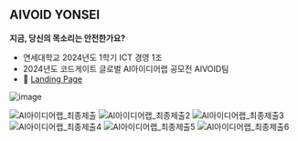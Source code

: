 ## AIVOID YONSEI

**지금, 당신의 목소리는 안전한가요?**

- 연세대학교 2024년도 1학기 ICT 경영 1조
- 2024년도 코드게이트 글로벌 AI아이디어랩 공모전 AIVOID팀
- 📌 [Landing Page](https://aivoid-saas-client.pages.dev)

![image](https://github.com/user-attachments/assets/08f22d24-3595-43ef-9bac-361134c233c5)

![AI아이디어랩_최종제출](https://github.com/user-attachments/assets/c63c8f09-b9b1-4fcf-a995-74457bea3c02)
![AI아이디어랩_최종제출2](https://github.com/user-attachments/assets/2a29cfb5-8e0d-4613-8b87-ae824df2f3ee)
![AI아이디어랩_최종제출3](https://github.com/user-attachments/assets/644ae092-e389-4f7a-b320-a4ae5080fa34)
![AI아이디어랩_최종제출4](https://github.com/user-attachments/assets/a80d8961-68d2-4bcb-bf02-fd7159faf71b)
![AI아이디어랩_최종제출5](https://github.com/user-attachments/assets/e75a4b12-28e0-457d-9094-3cc33268ddc8)
![AI아이디어랩_최종제출6](https://github.com/user-attachments/assets/dd8dc5f4-09fa-4366-aa09-faf1740167b7)
